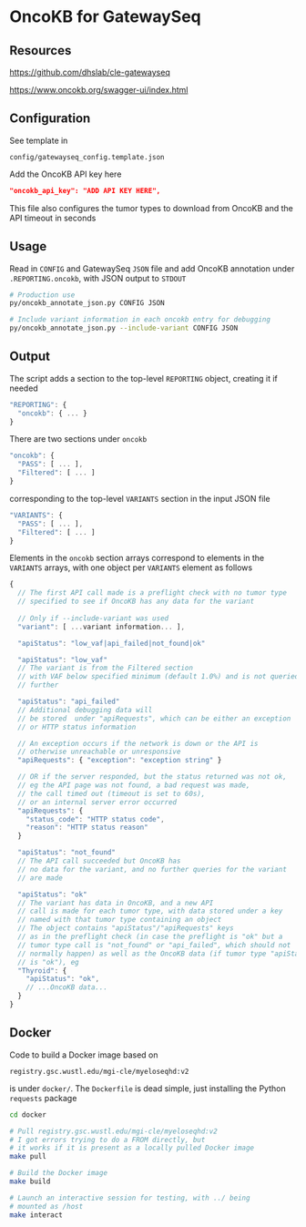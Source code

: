 OncoKB for GatewaySeq
=====================


Resources
---------

https://github.com/dhslab/cle-gatewayseq

https://www.oncokb.org/swagger-ui/index.html


Configuration
-------------

See template in 

    config/gatewayseq_config.template.json

Add the OncoKB API key here

```json
"oncokb_api_key": "ADD API KEY HERE",
```

This file also configures the tumor types to download from OncoKB 
and the API timeout in seconds


Usage
-----

Read in `CONFIG` and GatewaySeq `JSON` file and add OncoKB annotation under
`.REPORTING.oncokb`, with JSON output to `STDOUT`

```bash
# Production use
py/oncokb_annotate_json.py CONFIG JSON

# Include variant information in each oncokb entry for debugging
py/oncokb_annotate_json.py --include-variant CONFIG JSON
```

Output
------

The script adds a section to the top-level `REPORTING` object, 
creating it if needed

```javascript
"REPORTING": {
  "oncokb": { ... }
}
```

There are two sections under `oncokb`

```javascript
"oncokb": {
  "PASS": [ ... ],
  "Filtered": [ ... ]
}
```

corresponding to the top-level `VARIANTS` section in the input JSON file

```javascript
"VARIANTS": {
  "PASS": [ ... ],
  "Filtered": [ ... ]
}
```

Elements in the `oncokb` section arrays correspond to elements in the
`VARIANTS` arrays, with one object per `VARIANTS` element as follows


```javascript
{
  // The first API call made is a preflight check with no tumor type 
  // specified to see if OncoKB has any data for the variant
  
  // Only if --include-variant was used
  "variant": [ ...variant information... ],

  "apiStatus": "low_vaf|api_failed|not_found|ok"
```

```javascript
  "apiStatus": "low_vaf"
  // The variant is from the Filtered section
  // with VAF below specified minimum (default 1.0%) and is not queried
  // further
```

```javascript
  "apiStatus": "api_failed"
  // Additional debugging data will
  // be stored  under "apiRequests", which can be either an exception
  // or HTTP status information

  // An exception occurs if the network is down or the API is
  // otherwise unreachable or unresponsive
  "apiRequests": { "exception": "exception string" }

  // OR if the server responded, but the status returned was not ok, 
  // eg the API page was not found, a bad request was made, 
  // the call timed out (timeout is set to 60s),
  // or an internal server error occurred
  "apiRequests": { 
    "status_code": "HTTP status code", 
    "reason": "HTTP status reason"
  }
```

```javascript
  "apiStatus": "not_found"
  // The API call succeeded but OncoKB has
  // no data for the variant, and no further queries for the variant 
  // are made
```

```javascript
  "apiStatus": "ok"
  // The variant has data in OncoKB, and a new API
  // call is made for each tumor type, with data stored under a key
  // named with that tumor type containing an object
  // The object contains "apiStatus"/"apiRequests" keys
  // as in the preflight check (in case the preflight is "ok" but a 
  // tumor type call is "not_found" or "api_failed", which should not 
  // normally happen) as well as the OncoKB data (if tumor type "apiStatus" 
  // is "ok"), eg
  "Thyroid": {
    "apiStatus": "ok",
    // ...OncoKB data...
  }
}      
```


Docker
------

Code to build a Docker image based on 

    registry.gsc.wustl.edu/mgi-cle/myeloseqhd:v2

is under `docker/`. The `Dockerfile` is dead simple, just installing 
the Python `requests` package

```bash
cd docker

# Pull registry.gsc.wustl.edu/mgi-cle/myeloseqhd:v2
# I got errors trying to do a FROM directly, but 
# it works if it is present as a locally pulled Docker image
make pull

# Build the Docker image
make build

# Launch an interactive session for testing, with ../ being
# mounted as /host
make interact
```

